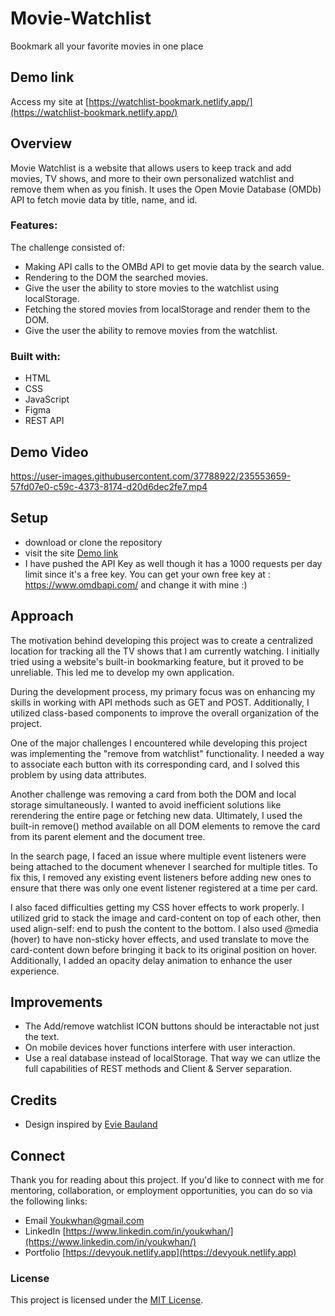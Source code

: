 # Movie-Watchlist
Bookmark all your favorite movies in one place

## Demo link
Access my site at [https://watchlist-bookmark.netlify.app/](https://watchlist-bookmark.netlify.app/)

## Overview
Movie Watchlist is a website that allows users to keep track and add movies, TV shows, and more to their own personalized watchlist and remove them when as you finish. It uses the Open Movie Database (OMDb) API to fetch movie data by title, name, and id.

### Features:
The challenge consisted of:
- Making API calls to the OMBd API to get movie data by the search value.
- Rendering to the DOM the searched movies.
- Give the user the ability to store movies to the watchlist using localStorage.
- Fetching the stored movies from localStorage and render them to the DOM.
- Give the user the ability to remove movies from the watchlist.

### Built with:
- HTML
- CSS
- JavaScript
- Figma
- REST API

## Demo Video


https://user-images.githubusercontent.com/37788922/235553659-57fd07e0-c59c-4373-8174-d20d6dec2fe7.mp4


## Setup
- download or clone the repository
- visit the site [Demo link](#demo-link)
- I have pushed the API Key as well though it has a 1000 requests per day limit since it's a free key. You can get your own free key at : https://www.omdbapi.com/ and change it with mine :)


## Approach

The motivation behind developing this project was to create a centralized location for tracking all the TV shows that I am currently watching. I initially tried using a website's built-in bookmarking feature, but it proved to be unreliable. This led me to develop my own application.

During the development process, my primary focus was on enhancing my skills in working with API methods such as GET and POST. Additionally, I utilized class-based components to improve the overall organization of the project.

One of the major challenges I encountered while developing this project was implementing the "remove from watchlist" functionality. I needed a way to associate each button with its corresponding card, and I solved this problem by using data attributes.

Another challenge was removing a card from both the DOM and local storage simultaneously. I wanted to avoid inefficient solutions like rerendering the entire page or fetching new data. Ultimately, I used the built-in remove() method available on all DOM elements to remove the card from its parent element and the document tree.

In the search page, I faced an issue where multiple event listeners were being attached to the document whenever I searched for multiple titles. To fix this, I removed any existing event listeners before adding new ones to ensure that there was only one event listener registered at a time per card.

I also faced difficulties getting my CSS hover effects to work properly. I utilized grid to stack the image and card-content on top of each other, then used align-self: end to push the content to the bottom. I also used @media (hover) to have non-sticky hover effects, and used translate to move the card-content down before bringing it back to its original position on hover. Additionally, I added an opacity delay animation to enhance the user experience.

## Improvements
- The Add/remove watchlist ICON buttons should be interactable not just the text.
- On mobile devices hover functions interfere with user interaction.
- Use a real database instead of localStorage. That way we can utlize the full capabilities of REST methods and Client & Server separation.

## Credits
- Design inspired by [Evie Bauland](https://dribbble.com/EvieBauland)

## Connect

Thank you for reading about this project. If you'd like to connect with me for mentoring, collaboration, or employment opportunities, you can do so via the following links:

- Email [Youkwhan@gmail.com](**Youkwhan@gmail.com**)
- LinkedIn [https://www.linkedin.com/in/youkwhan/](https://www.linkedin.com/in/youkwhan/)
- Portfolio [https://devyouk.netlify.app](https://devyouk.netlify.app)

### License
This project is licensed under the [MIT License](LICENSE.md).
